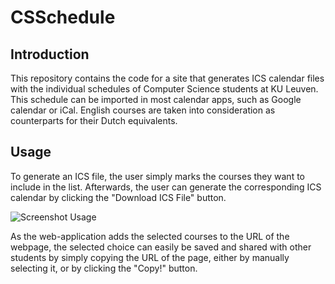 # CSSchedule

## Introduction

This repository contains the code for a site that generates ICS calendar files with the individual schedules of Computer Science students at KU Leuven.
This schedule can be imported in most calendar apps, such as Google calendar or iCal. English courses are taken into consideration as counterparts for their Dutch equivalents.

## Usage

To generate an ICS file, the user simply marks the courses they want to include in the list. Afterwards, the user can generate the corresponding ICS calendar by clicking the "Download ICS File" button.

![Screenshot Usage](/images/usagescreenshot.jpg)

As the web-application adds the selected courses to the URL of the webpage, the selected choice can easily be saved and shared with other students by simply copying the URL of the page, either by manually selecting it, or by clicking the "Copy!" button.
